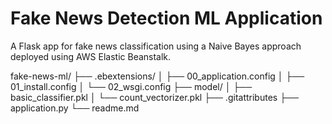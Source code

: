# Fake News Detection ML Application
A Flask app for fake news classification using a Naive Bayes approach deployed using AWS Elastic Beanstalk.


fake-news-ml/
├── .ebextensions/
│   ├── 00_application.config
│   ├── 01_install.config
│   └── 02_wsgi.config
├── model/
│   ├── basic_classifier.pkl
│   └── count_vectorizer.pkl
├── .gitattributes
├── application.py
└── readme.md
